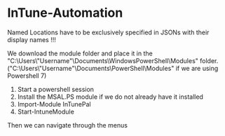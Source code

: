 # InTune-Automation
Named Locations have to be exclusively specified in JSONs with their display names !!!

We download the module folder and place it in the "C:\Users\\"Username"\Documents\WindowsPowerShell\Modules" folder. ("C:\Users\\"Username"\Documents\PowerShell\Modules" if we are using Powershell 7)

1. Start a powershell session
2. Install the MSAL.PS module if we do not already have it installed
3. Import-Module InTunePal
4. Start-IntuneModule

Then we can navigate through the menus
